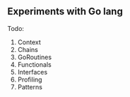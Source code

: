 Experiments with Go lang
------------------------

Todo:  
1. Context
2. Chains
3. GoRoutines
4. Functionals
5. Interfaces
6. Profiling
7. Patterns